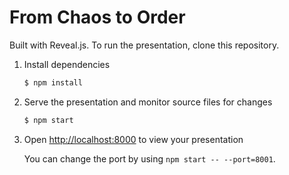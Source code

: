 # From Chaos to Order

Built with Reveal.js. To run the presentation, clone this repository.

1. Install dependencies
   ```sh
   $ npm install
   ```

2. Serve the presentation and monitor source files for changes
   ```sh
   $ npm start
   ```

3. Open <http://localhost:8000> to view your presentation

   You can change the port by using `npm start -- --port=8001`.